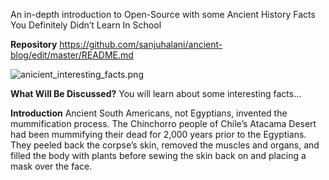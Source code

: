  An in-depth introduction to Open-Source with some  Ancient History Facts You Definitely Didn’t Learn In School

**Repository**
  https://github.com/sanjuhalani/ancient-blog/edit/master/README.md
  
  ![anicient_interesting_facts.png](https://allthatsinteresting.com/wordpress/wp-content/uploads/2018/07/chinchorro-mummy.png)
  
**What Will Be Discussed?**
  You will learn about some interesting facts...
  
**Introduction**
  Ancient South Americans, not Egyptians, invented the mummification process. The Chinchorro people of Chile’s Atacama Desert had been mummifying their dead for 2,000 years prior to the Egyptians. They peeled back the corpse’s skin, removed the muscles and organs, and filled the body with plants before sewing the skin back on and placing a mask over the face.
  
